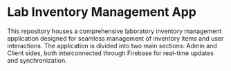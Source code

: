 # Lab Inventory Management App

This repository houses a comprehensive laboratory inventory management application designed for seamless management of inventory items and user interactions. The application is divided into two main sections: Admin and Client sides, both interconnected through Firebase for real-time updates and synchronization. 



